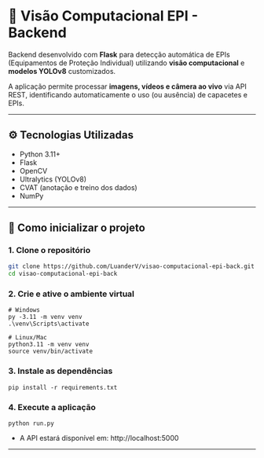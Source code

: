 # 🧠 Visão Computacional EPI - Backend

Backend desenvolvido com **Flask** para detecção automática de EPIs (Equipamentos de Proteção Individual) utilizando **visão computacional** e **modelos YOLOv8** customizados.

A aplicação permite processar **imagens, vídeos e câmera ao vivo** via API REST, identificando automaticamente o uso (ou ausência) de capacetes e EPIs.

---

## ⚙️ Tecnologias Utilizadas

- Python 3.11+
- Flask
- OpenCV
- Ultralytics (YOLOv8)
- CVAT (anotação e treino dos dados)
- NumPy

---

## 🚀 Como inicializar o projeto

### 1. Clone o repositório

```bash
git clone https://github.com/LuanderV/visao-computacional-epi-back.git
cd visao-computacional-epi-back
```

### 2. Crie e ative o ambiente virtual

    # Windows
    py -3.11 -m venv venv
    .\venv\Scripts\activate

    # Linux/Mac
    python3.11 -m venv venv
    source venv/bin/activate

### 3. Instale as dependências

    pip install -r requirements.txt

### 4. Execute a aplicação

    python run.py

 - A API estará disponível em: http://localhost:5000

---